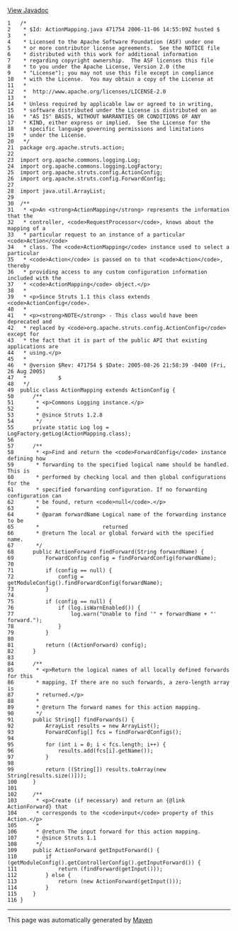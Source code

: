 [View Javadoc](../../../../../apidocs/org/apache/struts/action/ActionMapping.html.md)


    1   /*
    2    * $Id: ActionMapping.java 471754 2006-11-06 14:55:09Z husted $
    3    *
    4    * Licensed to the Apache Software Foundation (ASF) under one
    5    * or more contributor license agreements.  See the NOTICE file
    6    * distributed with this work for additional information
    7    * regarding copyright ownership.  The ASF licenses this file
    8    * to you under the Apache License, Version 2.0 (the
    9    * "License"); you may not use this file except in compliance
    10   * with the License.  You may obtain a copy of the License at
    11   *
    12   *  http://www.apache.org/licenses/LICENSE-2.0
    13   *
    14   * Unless required by applicable law or agreed to in writing,
    15   * software distributed under the License is distributed on an
    16   * "AS IS" BASIS, WITHOUT WARRANTIES OR CONDITIONS OF ANY
    17   * KIND, either express or implied.  See the License for the
    18   * specific language governing permissions and limitations
    19   * under the License.
    20   */
    21  package org.apache.struts.action;
    22  
    23  import org.apache.commons.logging.Log;
    24  import org.apache.commons.logging.LogFactory;
    25  import org.apache.struts.config.ActionConfig;
    26  import org.apache.struts.config.ForwardConfig;
    27  
    28  import java.util.ArrayList;
    29  
    30  /**
    31   * <p>An <strong>ActionMapping</strong> represents the information that the
    32   * controller, <code>RequestProcessor</code>, knows about the mapping of a
    33   * particular request to an instance of a particular <code>Action</code>
    34   * class. The <code>ActionMapping</code> instance used to select a particular
    35   * <code>Action</code> is passed on to that <code>Action</code>, thereby
    36   * providing access to any custom configuration information included with the
    37   * <code>ActionMapping</code> object.</p>
    38   *
    39   * <p>Since Struts 1.1 this class extends <code>ActionConfig</code>.
    40   *
    41   * <p><strong>NOTE</strong> - This class would have been deprecated and
    42   * replaced by <code>org.apache.struts.config.ActionConfig</code> except for
    43   * the fact that it is part of the public API that existing applications are
    44   * using.</p>
    45   *
    46   * @version $Rev: 471754 $ $Date: 2005-08-26 21:58:39 -0400 (Fri, 26 Aug 2005)
    47   *          $
    48   */
    49  public class ActionMapping extends ActionConfig {
    50      /**
    51       * <p>Commons Logging instance.</p>
    52       *
    53       * @since Struts 1.2.8
    54       */
    55      private static Log log = LogFactory.getLog(ActionMapping.class);
    56  
    57      /**
    58       * <p>Find and return the <code>ForwardConfig</code> instance defining how
    59       * forwarding to the specified logical name should be handled. This is
    60       * performed by checking local and then global configurations for the
    61       * specified forwarding configuration. If no forwarding configuration can
    62       * be found, return <code>null</code>.</p>
    63       *
    64       * @param forwardName Logical name of the forwarding instance to be
    65       *                    returned
    66       * @return The local or global forward with the specified name.
    67       */
    68      public ActionForward findForward(String forwardName) {
    69          ForwardConfig config = findForwardConfig(forwardName);
    70  
    71          if (config == null) {
    72              config = getModuleConfig().findForwardConfig(forwardName);
    73          }
    74  
    75          if (config == null) {
    76              if (log.isWarnEnabled()) {
    77                  log.warn("Unable to find '" + forwardName + "' forward.");
    78              }
    79          }
    80  
    81          return ((ActionForward) config);
    82      }
    83  
    84      /**
    85       * <p>Return the logical names of all locally defined forwards for this
    86       * mapping. If there are no such forwards, a zero-length array is
    87       * returned.</p>
    88       *
    89       * @return The forward names for this action mapping.
    90       */
    91      public String[] findForwards() {
    92          ArrayList results = new ArrayList();
    93          ForwardConfig[] fcs = findForwardConfigs();
    94  
    95          for (int i = 0; i < fcs.length; i++) {
    96              results.add(fcs[i].getName());
    97          }
    98  
    99          return ((String[]) results.toArray(new String[results.size()]));
    100     }
    101 
    102     /**
    103      * <p>Create (if necessary) and return an {@link ActionForward} that
    104      * corresponds to the <code>input</code> property of this Action.</p>
    105      *
    106      * @return The input forward for this action mapping.
    107      * @since Struts 1.1
    108      */
    109     public ActionForward getInputForward() {
    110         if (getModuleConfig().getControllerConfig().getInputForward()) {
    111             return (findForward(getInput()));
    112         } else {
    113             return (new ActionForward(getInput()));
    114         }
    115     }
    116 }

------------------------------------------------------------------------

This page was automatically generated by [Maven](http://maven.apache.org/)

